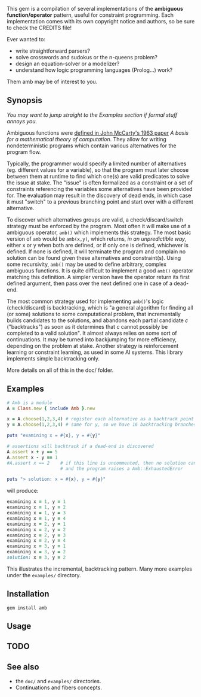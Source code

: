 This gem is a compilation of several implementations of the **ambiguous function/operator** pattern, useful for constraint programming. Each implementation comes with its own copyright notice and authors, so be sure to check the CREDITS file!

Ever wanted to:

* write straightforward parsers?
* solve crosswords and sudokus or the n-queens problem?
* design an equation-solver or a modelizer?
* understand how logic programming languages (Prolog…) work?

Them amb may be of interest to you.

## Synopsis

*You may want to jump straight to the Examples section if formal stuff annoys you.*

Ambiguous functions were [defined in John McCarty's 1963 paper](http://www-formal.stanford.edu/jmc/basis1/node7.html) *A basis for a mathematical theory of computation*. They allow for writing nondeterministic programs which contain various alternatives for the program flow.

Typically, the programmer would specify a limited number of alternatives (eg. different values for a variable), so that the program must later choose between them at runtime to find which one(s) are valid predicates to solve the issue at stake. The "issue" is often formalized as a constraint or a set of constraints referencing the variables some alternatives have been provided for. The evaluation may result in the discovery of dead ends, in which case it must "switch" to a previous branching point and start over with a different alternative.

To discover which alternatives groups are valid, a check/discard/switch strategy must be enforced by the program. Most often it will make use of a ambiguous operator, `amb()` which implements this strategy. The most basic version of `amb` would be `amb(x,y)`, which returns, *in an unpredictible way*, either x or y when both are defined, or if only one is defined, whichever is defined. If none is defined, it will terminate the program and complain no solution can be found given these alternatives and constraint(s). Using some recursivity, `amb()` may be used to define arbitrary, complex ambiguous functions. It is quite difficult to implement a good `amb()` operator matching this definition. A simpler version have the operator return its first defined argument, then pass over the next defined one in case of a dead-end.

The most common strategy used for implementing `amb()`'s logic (check/discard) is backtracking, which is "a general algorithm for finding all (or some) solutions to some computational problem, that incrementally builds candidates to the solutions, and abandons each partial candidate *c* ("backtracks") as soon as it determines that *c* cannot possibly be completed to a valid solution". It almost always relies on some sort of continuations. It may be turned into backjumping for more efficiency, depending on the problem at stake. Another strategy is reinforcement learning or constraint learning, as used in some AI systems. This library implements simple backtracking only.

More details on all of this in the doc/ folder.

## Examples

``` ruby
# Amb is a module
A = Class.new { include Amb }.new

x = A.choose(1,2,3,4) # register each alternative as a backtrack point
y = A.choose(1,2,3,4) # same for y, so we have 16 backtracking branches

puts "examining x = #{x}, y = #{y}"

# assertions will backtrack if a dead-end is discovered
A.assert x + y == 5
A.assert x - y == 1
#A.assert x == 2    # if this line is uncommented, then no solution can be found
                    # and the program raises a Amb::ExhaustedError

puts "> solution: x = #{x}, y = #{y}"
```

will produce:

``` ruby
examining x = 1, y = 1
examining x = 1, y = 2
examining x = 1, y = 3
examining x = 1, y = 4
examining x = 2, y = 1
examining x = 2, y = 2
examining x = 2, y = 3
examining x = 2, y = 4
examining x = 3, y = 1
examining x = 3, y = 2
solution: x = 3, y = 2
```
This illustrates the incremental, backtracking pattern. Many more examples under the `examples/` directory.

## Installation

    gem install amb

## Usage

## TODO

## See also

* the `doc/` and `examples/` directories.
* Continuations and fibers concepts.
